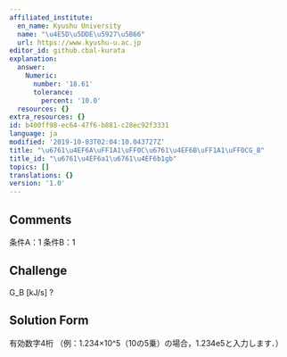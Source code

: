 ```yaml
---
affiliated_institute:
  en_name: Kyushu University
  name: "\u4E5D\u5DDE\u5927\u5B66"
  url: https://www.kyushu-u.ac.jp
editor_id: github.cbal-kurata
explanation:
  answer:
    Numeric:
      number: '18.61'
      tolerance:
        percent: '10.0'
  resources: {}
extra_resources: {}
id: b400ff98-ec64-47f6-b881-c28ec92f3331
language: ja
modified: '2019-10-03T02:04:10.043727Z'
title: "\u6761\u4EF6A\uFF1A1\uFF0C\u6761\u4EF6B\uFF1A1\uFF0CG_B"
title_id: "\u6761\u4EF6a1\u6761\u4EF6b1gb"
topics: []
translations: {}
version: '1.0'
---
```


## Comments
条件A：1
条件B：1

## Challenge
G_B [kJ/s] ?

## Solution Form
有効数字4桁
（例：1.234×10^5（10の5乗）の場合，1.234e5と入力します．）




